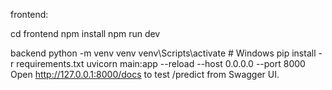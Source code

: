  frontend:

cd frontend
npm install
npm run dev

backend
python -m venv venv
venv\Scripts\activate     # Windows
pip install -r requirements.txt
uvicorn main:app --reload --host 0.0.0.0 --port 8000
Open http://127.0.0.1:8000/docs to test /predict from Swagger UI.
